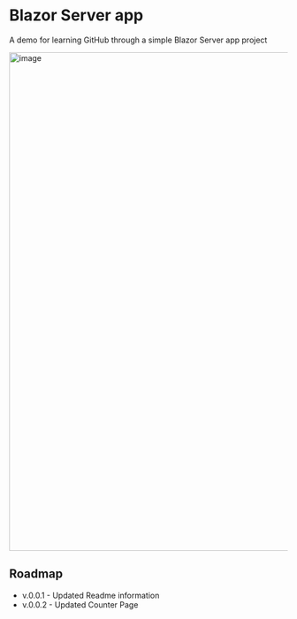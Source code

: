 # Blazor Server app

A demo for learning GitHub through a simple Blazor Server app project

<img width="902" alt="image" src="https://user-images.githubusercontent.com/8256455/229311847-3ea7583a-b290-484c-93d5-3bb54d62bee4.png">

## Roadmap

- v.0.0.1 - Updated Readme information
- v.0.0.2 - Updated Counter Page
